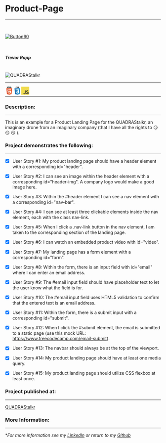 # Product-Page
 
 ---

<br>


[![Button60](https://user-images.githubusercontent.com/11747875/141838892-b03090d7-30e4-4122-8d21-3ad2dd9aa7a6.png)](https://trrapp12.github.io/Product-Page/)

<br>

##### Trevor Rapp

<br />![QUADRAStalkr](https://user-images.githubusercontent.com/11747875/144578671-1739a4ec-23e8-45e1-80a9-7d7fb39856d0.gif)



---

<img align="left" alt="HTML5" width="26px" src="https://raw.githubusercontent.com/github/explore/80688e429a7d4ef2fca1e82350fe8e3517d3494d/topics/html/html.png" />
<img align="left" alt="CSS3" width="26px" src="https://raw.githubusercontent.com/github/explore/80688e429a7d4ef2fca1e82350fe8e3517d3494d/topics/css/css.png" />
<img align="left" alt="JavaScript" width="26px" src="https://raw.githubusercontent.com/github/explore/80688e429a7d4ef2fca1e82350fe8e3517d3494d/topics/javascript/javascript.png" />
<br>

---
### Description:
---

This is an example for a Product Landing Page for the QUADRAStalkr, an imaginary drone from an imaginary company (that I have all the rights to :smirk: :smirk: :smirk: ).  

### Project demonstrates the following:
---

- [X] User Story #1: My product landing page should have a header element with a corresponding id="header".

- [X] User Story #2: I can see an image within the header element with a corresponding id="header-img". A company logo would make a good image here.

- [X] User Story #3: Within the #header element I can see a nav element with a corresponding id="nav-bar".

- [X] User Story #4: I can see at least three clickable elements inside the nav element, each with the class nav-link.

- [X] User Story #5: When I click a .nav-link button in the nav element, I am taken to the corresponding section of the landing page.

- [X] User Story #6: I can watch an embedded product video with id="video".

- [X] User Story #7: My landing page has a form element with a corresponding id="form".

- [X] User Story #8: Within the form, there is an input field with id="email" where I can enter an email address.

- [X] User Story #9: The #email input field should have placeholder text to let the user know what the field is for.

- [X] User Story #10: The #email input field uses HTML5 validation to confirm that the entered text is an email address.

- [X] User Story #11: Within the form, there is a submit input with a corresponding id="submit".

- [X] User Story #12: When I click the #submit element, the email is submitted to a static page (use this mock URL: https://www.freecodecamp.com/email-submit).

- [X] User Story #13: The navbar should always be at the top of the viewport.

- [X] User Story #14: My product landing page should have at least one media query.

- [X] User Story #15: My product landing page should utilize CSS flexbox at least once.

### Project published at: 
---

[QUADRAStalkr](https://trrapp12.github.io/Product-Page/)

### More Information:
---

\**For more information see my [LinkedIn](https://www.linkedin.com/in/trevor-rapp-042a1037) or return to my [Github](https://github.com/trrapp12)*
